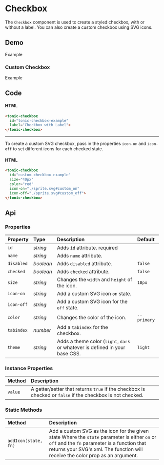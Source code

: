 # Checkbox

The `Checkbox` component is used to create a styled checkbox, with or without a label. You can also create a custom checkbox using SVG icons.

## Demo

<div class="example">
  <div class="header">Example</div>
  <div class="content">
    <tonic-checkbox
      id="tonic-checkbox-example"
      checked="true"
      label="Checkbox with Label">
    </tonic-checkbox>
  </div>
</div>


### Custom Checkbox

<div class="example">
  <div class="header">Example</div>
  <div class="content">
    <tonic-checkbox
      id="custom-checkbox-example"
      size="40px"
      color="red"
      checked="false"
      icon-on="./sprite.svg#custom_on"
      icon-off="./sprite.svg#custom_off">
    </tonic-checkbox>
  </div>
</div>

## Code

#### HTML
```html
<tonic-checkbox
  id="tonic-checkbox-example"
  label="Checkbox with Label">
</tonic-checkbox>
```

---

To create a custom SVG checkbox, pass in the properties `icon-on` and `icon-off` to set  different icons for each checked state.

#### HTML

```html
<tonic-checkbox
  id="custom-checkbox-example"
  size="40px"
  color="red"
  icon-on="./sprite.svg#custom_on"
  icon-off="./sprite.svg#custom_off">
</tonic-checkbox>
```

## Api

### Properties

| Property | Type | Description | Default |
| :--- | :--- | :--- | :--- |
| `id` | *string* | Adds `id` attribute. <span class="req">required</span> |  |
| `name` | *string* | Adds `name` attribute. |  |
| `disabled` | *boolean* | Adds `disabled` attribute. | `false` |
| `checked` | *boolean* | Adds `checked` attribute. | `false` |
| `size` | *string* | Changes the `width` and `height` of the icon. | `18px` |
| `icon-on` | *string* | Add a custom SVG icon `on` state. |  |
| `icon-off` | *string* | Add a custom SVG icon for the `off` state. |  |
| `color` | *string* | Changes the color of the icon. | `--primary` |
| `tabindex` | *number* | Add a `tabindex` for the checkbox. | |
| `theme` | *string* | Adds a theme color (`light`, `dark` or whatever is defined in your base CSS. | `light` |

### Instance Properties

| Method | Description |
| :--- | :--- |
| `value` | A getter/setter that returns `true` if the checkbox is checked or `false` if the checkbox is not checked. |

### Static Methods

| Method | Description |
| :--- | :--- |
| `addIcon(state, fn)` | Add a custom SVG as the icon for the given state Where the `state` parameter is either `on` or `off` and the `fn` parameter is a function that returns your SVG's xml. The function will receive the color prop as an argument. |

